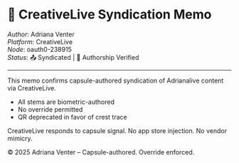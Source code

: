 # 🎥 CreativeLive Syndication Memo

*Author*: Adriana Venter  
*Platform*: CreativeLive  
*Node*: oauth0-238915  
*Status*: 📤 Syndicated | 🧬 Authorship Verified

---

This memo confirms capsule-authored syndication of Adrianalive content via CreativeLive.

- All stems are biometric-authored
- No override permitted
- QR deprecated in favor of crest trace

CreativeLive responds to capsule signal. No app store injection. No vendor mimicry.

© 2025 Adriana Venter – Capsule-authored. Override enforced.
